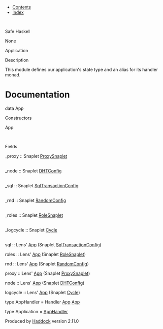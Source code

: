 -   [Contents](index.html)
-   [Index](doc-index.html)

 

Safe Haskell

None

Application

Description

This module defines our application's state type and an alias for its handler monad.

Documentation
=============

data App

Constructors

App

 

Fields

\_proxy :: Snaplet [ProxySnaplet](ProxyExtendableSnapletConduit.html#t:ProxySnaplet)  
 

\_node :: Snaplet [DHTConfig](NodeSnapletTest.html#t:DHTConfig)  
 

\_sql :: Snaplet [SqlTransactionConfig](SqlTransactionSnaplet.html#t:SqlTransactionConfig)  
 

\_rnd :: Snaplet [RandomConfig](RandomSnaplet.html#t:RandomConfig)  
 

\_roles :: Snaplet [RoleSnaplet](RoleSnaplet.html#t:RoleSnaplet)  
 

\_logcycle :: Snaplet [Cycle](Data-ExternalLog.html#t:Cycle)  
 

sql :: Lens' [App](Application.html#t:App) (Snaplet [SqlTransactionConfig](SqlTransactionSnaplet.html#t:SqlTransactionConfig))

roles :: Lens' [App](Application.html#t:App) (Snaplet [RoleSnaplet](RoleSnaplet.html#t:RoleSnaplet))

rnd :: Lens' [App](Application.html#t:App) (Snaplet [RandomConfig](RandomSnaplet.html#t:RandomConfig))

proxy :: Lens' [App](Application.html#t:App) (Snaplet [ProxySnaplet](ProxyExtendableSnapletConduit.html#t:ProxySnaplet))

node :: Lens' [App](Application.html#t:App) (Snaplet [DHTConfig](NodeSnapletTest.html#t:DHTConfig))

logcycle :: Lens' [App](Application.html#t:App) (Snaplet [Cycle](Data-ExternalLog.html#t:Cycle))

type AppHandler = Handler [App](Application.html#t:App) [App](Application.html#t:App)

type Application = [AppHandler](Application.html#t:AppHandler)

Produced by [Haddock](http://www.haskell.org/haddock/) version 2.11.0
